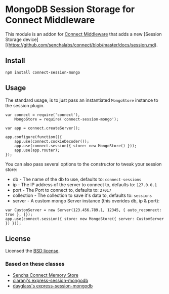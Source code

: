 # MongoDB Session Storage for Connect Middleware

This module is an addon for [Connect Middleware](https://github.com/senchalabs/connect) that adds a new [Session Storage device][(https://github.com/senchalabs/connect/blob/master/docs/session.md).


## Install

    npm install connect-session-mongo

## Usage

The standard usage, is to just pass an instantiated `MongoStore` instance to the session plugin. 

    var connect = require('connect'),
        MongoStore = require('connect-session-mongo');

    var app = connect.createServer();

    app.configure(function(){
        app.use(connect.cookieDecoder());
        app.use(connect.session({ store: new MongoStore() }));
        app.use(app.router);
    });

You can also pass several options to the constructor to tweak your session store:

* db - The name of the db to use, defaults to: `connect-sessions`
* ip - The IP address of the server to connect to, defaults to: `127.0.0.1`
* port - The Port to connect to, defaults to: `27017`
* collection - The collection to save it's data to, defaults to: `sessions`
* server - A custom mongo Server instance (this overides db, ip &amp; port):

<pre><code>var CustomServer = new Server(123.456.789.1, 12345, { auto_reconnect: true }, {});
app.use(connect.session({ store: new MongoStore({ server: CustomServer }) }));</code></pre>

## License

Licensed the [BSD license](https://github.com/zazengo/connect-session-mongo/blob/master/LICENSE).

### Based on these classes

* [Sencha Connect Memory Store](https://github.com/senchalabs/connect/tree/master/lib/connect/middleware/session/memory.js)
* [ciaranj's express-session-mongodb](https://github.com/ciaranj/express-session-mongodb)
* [davglass's express-session-mongodb](https://github.com/davglass/express-session-mongodb)
